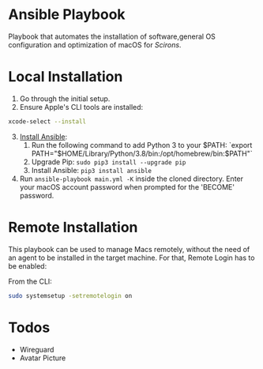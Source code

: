 # Ansible Playbook

Playbook that automates the installation of software,general OS configuration and optimization of macOS for *Scirons*.

# Local Installation

1. Go through the initial setup.
2. Ensure Apple's CLI tools are installed:

```bash
xcode-select --install
```

3. [Install Ansible](https://docs.ansible.com/ansible/latest/installation_guide/index.html):
   1. Run the following command to add Python 3 to your $PATH: `export PATH="$HOME/Library/Python/3.8/bin:/opt/homebrew/bin:$PATH"`
   2. Upgrade Pip: `sudo pip3 install --upgrade pip`
   3. Install Ansible: `pip3 install ansible`
4. Run `ansible-playbook main.yml -K` inside the cloned directory. Enter your macOS account password when prompted for the 'BECOME' password.

# Remote Installation

This playbook can be used to manage Macs remotely, without the need of an agent to be installed in the target machine. For that, Remote Login has to be enabled:

From the CLI:

```bash
sudo systemsetup -setremotelogin on
```

# Todos

- Wireguard
- Avatar Picture
